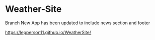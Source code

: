 # Weather-Site

Branch New App has been updated to include news section and footer

https://lepperson11.github.io/WeatherSite/
